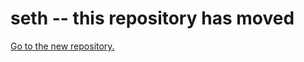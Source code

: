 # seth -- this repository has moved

[Go to the new repository.](https://github.com/dapphub/dapptools/tree/master/seth)
